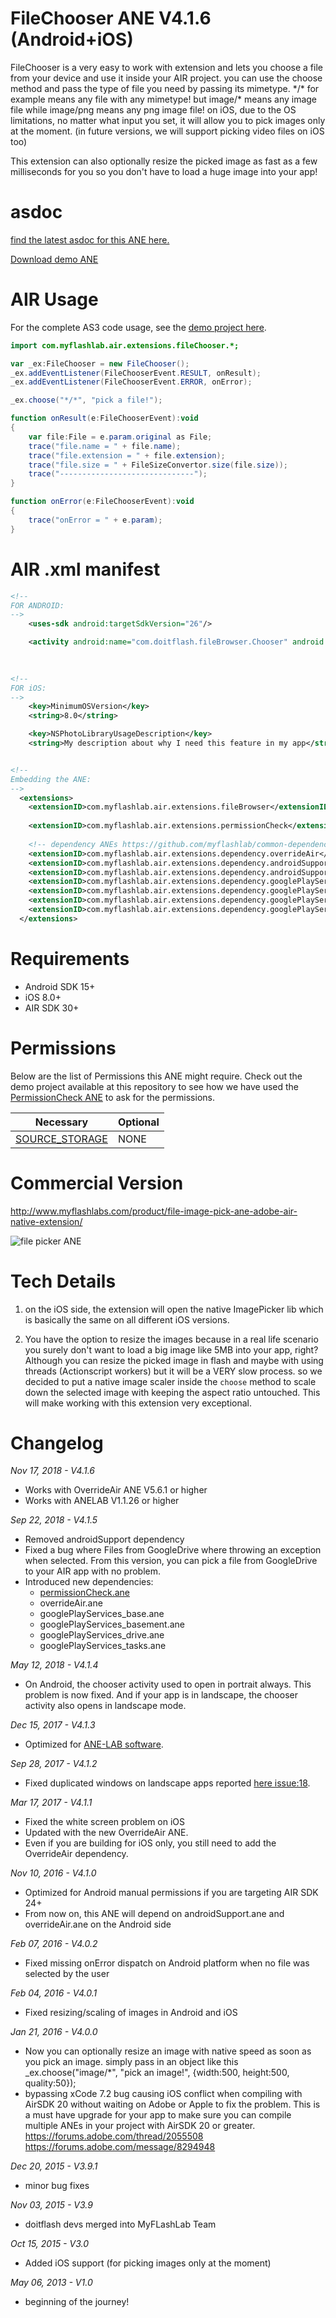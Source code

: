 # FileChooser ANE V4.1.6 (Android+iOS)
FileChooser is a very easy to work with extension and lets you choose a file from your device and use it inside your AIR project. you can use the choose method and pass the type of file you need by passing its mimetype. \*/\* for example means any file with any mimetype! but image/\* means any image file while image/png means any png image file! on iOS, due to the OS limitations, no matter what input you set, it will allow you to pick images only at the moment. (in future versions, we will support picking video files on iOS too)

This extension can also optionally resize the picked image as fast as a few milliseconds for you so you don't have to load a huge image into your app!

# asdoc
[find the latest asdoc for this ANE here.](http://myflashlab.github.io/asdoc/com/myflashlab/air/extensions/fileChooser/package-detail.html)

[Download demo ANE](https://github.com/myflashlab/fileChooser-ANE/tree/master/AIR/lib)

# AIR Usage
For the complete AS3 code usage, see the [demo project here](https://github.com/myflashlab/fileChooser-ANE/blob/master/AIR/src/MainFinal.as).

```actionscript
import com.myflashlab.air.extensions.fileChooser.*;

var _ex:FileChooser = new FileChooser();
_ex.addEventListener(FileChooserEvent.RESULT, onResult);
_ex.addEventListener(FileChooserEvent.ERROR, onError);

_ex.choose("*/*", "pick a file!");

function onResult(e:FileChooserEvent):void
{
	var file:File = e.param.original as File;
	trace("file.name = " + file.name);
	trace("file.extension = " + file.extension);
	trace("file.size = " + FileSizeConvertor.size(file.size));
	trace("------------------------------");
}

function onError(e:FileChooserEvent):void
{
	trace("onError = " + e.param);
}
```

# AIR .xml manifest
```xml
<!--
FOR ANDROID:
-->
	<uses-sdk android:targetSdkVersion="26"/>

	<activity android:name="com.doitflash.fileBrowser.Chooser" android:theme="@style/Theme.Transparent" />

	
	
<!--
FOR iOS:
-->
	<key>MinimumOSVersion</key>
	<string>8.0</string>

	<key>NSPhotoLibraryUsageDescription</key>
	<string>My description about why I need this feature in my app</string>


<!--
Embedding the ANE:
-->
  <extensions>
	<extensionID>com.myflashlab.air.extensions.fileBrowser</extensionID>
	
	<extensionID>com.myflashlab.air.extensions.permissionCheck</extensionID>
	
	<!-- dependency ANEs https://github.com/myflashlab/common-dependencies-ANE -->
    <extensionID>com.myflashlab.air.extensions.dependency.overrideAir</extensionID>
    <extensionID>com.myflashlab.air.extensions.dependency.androidSupport.core</extensionID>
    <extensionID>com.myflashlab.air.extensions.dependency.androidSupport.v4</extensionID>
	<extensionID>com.myflashlab.air.extensions.dependency.googlePlayServices.drive</extensionID>
    <extensionID>com.myflashlab.air.extensions.dependency.googlePlayServices.base</extensionID>
    <extensionID>com.myflashlab.air.extensions.dependency.googlePlayServices.basement</extensionID>
    <extensionID>com.myflashlab.air.extensions.dependency.googlePlayServices.tasks</extensionID>
  </extensions>
```

# Requirements
* Android SDK 15+
* iOS 8.0+
* AIR SDK 30+

# Permissions
Below are the list of Permissions this ANE might require. Check out the demo project available at this repository to see how we have used the [PermissionCheck ANE](http://www.myflashlabs.com/product/native-access-permission-check-settings-menu-air-native-extension/) to ask for the permissions.

Necessary | Optional
--------------------------- | ---------------------------
[SOURCE_STORAGE](https://myflashlab.github.io/asdoc/com/myflashlab/air/extensions/nativePermissions/PermissionCheck.html#SOURCE_STORAGE) | NONE 


# Commercial Version
http://www.myflashlabs.com/product/file-image-pick-ane-adobe-air-native-extension/

![file picker ANE](https://www.myflashlabs.com/wp-content/uploads/2015/11/product_adobe-air-ane-extension-file-or-image-picker-595x738.jpg)

# Tech Details
1. on the iOS side, the extension will open the native ImagePicker lib which is basically the same on all different iOS versions.

2. You have the option to resize the images because in a real life scenario you surely don't want to load a big image like 5MB into your app, right? Although you can resize the picked image in flash and maybe with using threads (Actionscript workers) but it will be a VERY slow process. so we decided to put a native image scaler inside the ```choose``` method to scale down the selected image with keeping the aspect ratio untouched. This will make working with this extension very exceptional.

# Changelog
*Nov 17, 2018 - V4.1.6*
* Works with OverrideAir ANE V5.6.1 or higher
* Works with ANELAB V1.1.26 or higher

*Sep 22, 2018 - V4.1.5*
* Removed androidSupport dependency
* Fixed a bug where Files from GoogleDrive where throwing an exception when selected. From this version, you can pick a file from GoogleDrive to your AIR app with no problem.
* Introduced new dependencies:
    * [permissionCheck.ane](https://github.com/myflashlab/PermissionCheck-ANE/)
    * overrideAir.ane
    * googlePlayServices_base.ane
    * googlePlayServices_basement.ane
    * googlePlayServices_drive.ane
    * googlePlayServices_tasks.ane

*May 12, 2018 - V4.1.4*
* On Android, the chooser activity used to open in portrait always. This problem is now fixed. And if your app is in landscape, the chooser activity also opens in landscape mode.

*Dec 15, 2017 - V4.1.3*
* Optimized for [ANE-LAB software](https://github.com/myflashlab/ANE-LAB).

*Sep 28, 2017 - V4.1.2*
* Fixed duplicated windows on landscape apps reported [here issue:18](https://github.com/myflashlab/fileChooser-ANE/issues/18).

*Mar 17, 2017 - V4.1.1*
* Fixed the white screen problem on iOS
* Updated with the new OverrideAir ANE.
* Even if you are building for iOS only, you still need to add the OverrideAir dependency.

*Nov 10, 2016 - V4.1.0*
* Optimized for Android manual permissions if you are targeting AIR SDK 24+
* From now on, this ANE will depend on androidSupport.ane and overrideAir.ane on the Android side

*Feb 07, 2016 - V4.0.2*
* Fixed missing onError dispatch on Android platform when no file was selected by the user

*Feb 04, 2016 - V4.0.1*
* Fixed resizing/scaling of images in Android and iOS

*Jan 21, 2016 - V4.0.0*
* Now you can optionally resize an image with native speed as soon as you pick an image. simply pass in an object like this _ex.choose("image/*", "pick an image!", {width:500, height:500, quality:50});
* bypassing xCode 7.2 bug causing iOS conflict when compiling with AirSDK 20 without waiting on Adobe or Apple to fix the problem. This is a must have upgrade for your app to make sure you can compile multiple ANEs in your project with AirSDK 20 or greater. https://forums.adobe.com/thread/2055508 https://forums.adobe.com/message/8294948

*Dec 20, 2015 - V3.9.1*
* minor bug fixes

*Nov 03, 2015 - V3.9*
* doitflash devs merged into MyFLashLab Team

*Oct 15, 2015 - V3.0*
* Added iOS support (for picking images only at the moment)

*May 06, 2013 - V1.0*
* beginning of the journey!